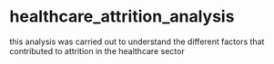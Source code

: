 # healthcare_attrition_analysis
this analysis was carried out to understand the different factors that contributed to attrition in the healthcare sector
